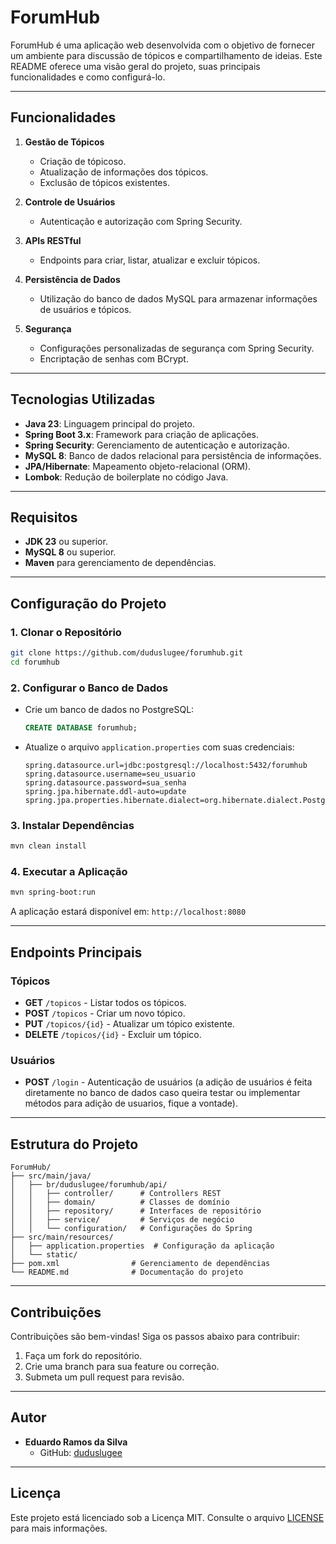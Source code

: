 # ForumHub

ForumHub é uma aplicação web desenvolvida com o objetivo de fornecer um ambiente para discussão de tópicos e compartilhamento de ideias. Este README oferece uma visão geral do projeto, suas principais funcionalidades e como configurá-lo.

---

## Funcionalidades

1. **Gestão de Tópicos**
   - Criação de tópicoso.
   - Atualização de informações dos tópicos.
   - Exclusão de tópicos existentes.

2. **Controle de Usuários**
   - Autenticação e autorização com Spring Security.

3. **APIs RESTful**
   - Endpoints para criar, listar, atualizar e excluir tópicos.

4. **Persistência de Dados**
   - Utilização do banco de dados MySQL para armazenar informações de usuários e tópicos.

5. **Segurança**
   - Configurações personalizadas de segurança com Spring Security.
   - Encriptação de senhas com BCrypt.

---

## Tecnologias Utilizadas

- **Java 23**: Linguagem principal do projeto.
- **Spring Boot 3.x**: Framework para criação de aplicações.
- **Spring Security**: Gerenciamento de autenticação e autorização.
- **MySQL 8**: Banco de dados relacional para persistência de informações.
- **JPA/Hibernate**: Mapeamento objeto-relacional (ORM).
- **Lombok**: Redução de boilerplate no código Java.

---

## Requisitos

- **JDK 23** ou superior.
- **MySQL 8** ou superior.
- **Maven** para gerenciamento de dependências.

---

## Configuração do Projeto

### 1. Clonar o Repositório
```bash
git clone https://github.com/duduslugee/forumhub.git
cd forumhub
```

### 2. Configurar o Banco de Dados
- Crie um banco de dados no PostgreSQL:
  ```sql
  CREATE DATABASE forumhub;
  ```
- Atualize o arquivo `application.properties` com suas credenciais:
  ```properties
  spring.datasource.url=jdbc:postgresql://localhost:5432/forumhub
  spring.datasource.username=seu_usuario
  spring.datasource.password=sua_senha
  spring.jpa.hibernate.ddl-auto=update
  spring.jpa.properties.hibernate.dialect=org.hibernate.dialect.PostgreSQLDialect
  ```

### 3. Instalar Dependências
```bash
mvn clean install
```

### 4. Executar a Aplicação
```bash
mvn spring-boot:run
```

A aplicação estará disponível em: `http://localhost:8080`

---

## Endpoints Principais

### Tópicos
- **GET** `/topicos` - Listar todos os tópicos.
- **POST** `/topicos` - Criar um novo tópico.
- **PUT** `/topicos/{id}` - Atualizar um tópico existente.
- **DELETE** `/topicos/{id}` - Excluir um tópico.

### Usuários
- **POST** `/login` - Autenticação de usuários (a adição de usuários é feita diretamente no banco de dados caso queira testar ou implementar métodos para adição de usuarios, fique a vontade).


---

## Estrutura do Projeto

```
ForumHub/
├── src/main/java/
│   ├── br/duduslugee/forumhub/api/
│   │   ├── controller/      # Controllers REST
│   │   ├── domain/          # Classes de domínio
│   │   ├── repository/      # Interfaces de repositório
│   │   ├── service/         # Serviços de negócio
│   │   └── configuration/   # Configurações do Spring
├── src/main/resources/
│   ├── application.properties  # Configuração da aplicação
│   └── static/                 
├── pom.xml                # Gerenciamento de dependências
└── README.md              # Documentação do projeto
```

---

## Contribuições
Contribuições são bem-vindas! Siga os passos abaixo para contribuir:

1. Faça um fork do repositório.
2. Crie uma branch para sua feature ou correção.
3. Submeta um pull request para revisão.

---

## Autor

- **Eduardo Ramos da Silva**
  - GitHub: [duduslugee](https://github.com/duduslugee)

---

## Licença

Este projeto está licenciado sob a Licença MIT. Consulte o arquivo [LICENSE](LICENSE) para mais informações.

